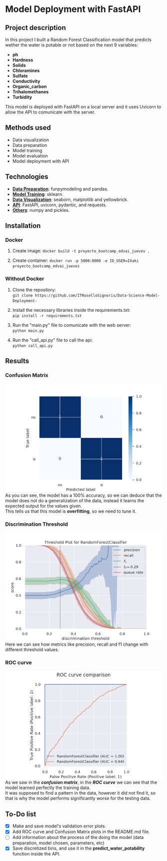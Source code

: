 # Model Deployment with FastAPI
## Project description
In this project I built a Random Forest Classification model that predicts wether the water is potable or not based on the next 9 variables:
- **ph**
- **Hardness**
- **Solids**
- **Chloramines**
- **Sulfate**
- **Conductivity**
- **Organic_carbon**
- **Trihalomethanes**
- **Turbidity**
  
This model is deployed with FastAPI on a local server and it uses Uvicorn to allow the API to comunicate with the server.


## Methods used
- Data visualization
- Data preparation
- Model training
- Model evaluation
- Model deployment with API 

## Technologies
- <ins>**Data Preparation**</ins>: funpymodeling and pandas.
- <ins>**Model Training**</ins>: sklearn.
- <ins>**Data Visualization**</ins>: seaborn, matplotlib and yellowbrick.
- <ins>**API**</ins>: FastAPI, uvicorn, pydantic, and requests.
- <ins>**Others**</ins>: numpy and pickles.

## Installation
### Docker
1. Create image:
`docker build -t proyecto_bootcamp_edvai_jueves .`

2. Create container:
`docker run -p 5000:8000 -e ID_USER=Iñaki proyecto_bootcamp_edvai_jueves` 

### Without Docker 
1. Clone the repository:  
`git clone https://github.com/ITRoselloSignoris/Data-Science-Model-Deployment-`

2. Install the necessary libraries inside the requirements.txt:  
`pip install -r requirements.txt`

3. Run the "main.py" file to comunicate with the web server:  
`python main.py`

4. Run the "call_api.py" file to call the api:   
`python call_api.py` 

## Results
### Confusion Matrix
![plot](results/ConfusionMatrix.png)
As you can see, the model has a 100% accuracy, so we can deduce that the model does not do a generalization of the data, instead it learns the expected output for the values given.  
This tells us that this model is **overfitting**, so we need to tune it.

### Discrimination Threshold
![plot](results/DiscriminationThreshold.png)
Here we can see how metrics like precision, recall and f1 change with different threshold values.
### ROC curve
![plot](results/ROCcurve.png)
As we saw in the ***confusion matrix***, in the ***ROC curve*** we can see that the model learned perfectly the training data.  
It was supposed to find a pattern in the data, however it did not find it, so that is why the model performs significantly worse for the testing data.
## To-Do list
- [X] Make and save model's validation error plots.
- [X] Add ROC curve and Confusion Matrix plots in the README.md file.
- [ ] Add information about the process of the doing the model (data preparation, model chosen, parameters, etc)
- [X] Save discretized bins, and use it in the **predict_water_potability** function inside the API.
